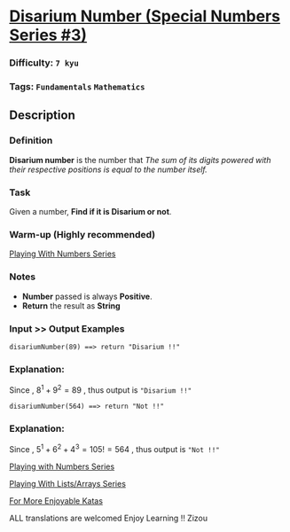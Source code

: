 # [Disarium Number (Special Numbers Series #3)](https://www.codewars.com/kata/5a53a17bfd56cb9c14000003)

### Difficulty: `7 kyu`

### Tags: `Fundamentals` `Mathematics`

## Description

### Definition
**Disarium number** is the number that *The sum of its digits powered with their respective positions is equal to the number itself.*

### Task
Given a number, **Find if it is Disarium or not**.

### Warm-up (Highly recommended)

[Playing With Numbers Series](https://www.codewars.com/collections/playing-with-numbers)

### Notes

- **Number** passed is always **Positive**.
- **Return** the result as **String**

### Input >> Output Examples

```
disariumNumber(89) ==> return "Disarium !!"
```

### Explanation:
Since , $8^1+9^2=89$ , thus output is `"Disarium !!"`

```
disariumNumber(564) ==> return "Not !!"
```

### Explanation:
Since , $5^1+6^2+4^3=105!=564$ , thus output is `"Not !!"`

[Playing with Numbers Series](https://www.codewars.com/collections/playing-with-numbers)

[Playing With Lists/Arrays Series](https://www.codewars.com/collections/playing-with-lists-slash-arrays)

[For More Enjoyable Katas](https://www.codewars.com/users/MrZizoScream/authored)

ALL translations are welcomed
Enjoy Learning !!
Zizou